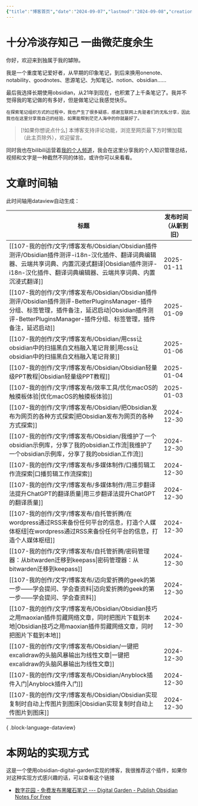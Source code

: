 ```yaml
---
{"title":"博客首页","date":"2024-09-07","lastmod":"2024-09-08","creation date":"2024-09-07 09:34","modification date":"星期日 2024 九月8日 16:24:45","tags":["gardenEntry"],"categories":null,"alases":null,"dg-publish":true,"dg-home":true,"permalink":"/README/","dgPassFrontmatter":true,"noteIcon":""}
---
```


# 十分冷淡存知己 一曲微茫度余生

你好，欢迎来到独属于我的罅隙。

我是一个重度笔记爱好者，从早期的印象笔记，到后来换用onenote、notability、goodnotes、思源笔记、为知笔记、notion、obsidian……

最后我选择长期使用obsidian，从21年到现在，也积累了上千条笔记了。我并不觉得我的笔记做的有多好，但是做笔记让我感觉快乐。

	在探索笔记组织方式的过程中，我也产生了很多疑惑，感谢互联网上先驱者们的无私分享，因此我也在这里分享我自己的经验，如果能帮到茫茫人海中的你就最好了。

> [!如果你想说点什么]
> 本博客支持评论功能，浏览至网页最下方时懒加载（此主页除外），欢迎留言。

同时我也在bilibili运营着[我的个人频道](https://space.bilibili.com/680523)，我会在这里分享我的个人知识管理总结，视频和文字是一种截然不同的体验，或许你可以来看看。

# 文章时间轴


此时间轴用dataview自动生成：

| 标题                                                                                                                                                         | 发布时间（从新到旧） |
| ---------------------------------------------------------------------------------------------------------------------------------------------------------- | ---------- |
| [[107-我的创作/文字/博客发布/Obsidian/Obsidian插件测评/Obsidian插件测评-i18n-汉化插件、翻译词典编辑器、云端共享词典、内置沉浸式翻译\|Obsidian插件测评-i18n-汉化插件、翻译词典编辑器、云端共享词典、内置沉浸式翻译]]                 | 2025-01-11 |
| [[107-我的创作/文字/博客发布/Obsidian/Obsidian插件测评/Obsidian插件测评-BetterPluginsManager-插件分组、标签管理，插件备注，延迟启动\|Obsidian插件测评-BetterPluginsManager-插件分组、标签管理，插件备注，延迟启动]] | 2025-01-09 |
| [[107-我的创作/文字/博客发布/Obsidian/用css让obsidian中的扫描黑白文档融入笔记背景\|用css让obsidian中的扫描黑白文档融入笔记背景]]                                                                  | 2025-01-06 |
| [[107-我的创作/文字/博客发布/Obsidian/Obsidian轻量级PPT教程\|Obsidian轻量级PPT教程]]                                                                                        | 2025-01-04 |
| [[107-我的创作/文字/博客发布/效率工具/优化macOS的触摸板体验\|优化macOS的触摸板体验]]                                                                                                  | 2025-01-03 |
| [[107-我的创作/文字/博客发布/Obsidian/把Obsidian发布为网页的各种方式探索\|把Obsidian发布为网页的各种方式探索]]                                                                              | 2024-12-30 |
| [[107-我的创作/文字/博客发布/Obsidian/我维护了一个obsidian示例库，分享了我的obsidian工作流\|我维护了一个obsidian示例库，分享了我的obsidian工作流]]                                                    | 2024-12-30 |
| [[107-我的创作/文字/博客发布/多媒体制作/口播剪辑工作流探索\|口播剪辑工作流探索]]                                                                                                         | 2024-12-30 |
| [[107-我的创作/文字/博客发布/多媒体制作/用三步翻译法提升ChatGPT的翻译质量\|用三步翻译法提升ChatGPT的翻译质量]]                                                                                   | 2024-12-30 |
| [[107-我的创作/文字/博客发布/自托管折腾/在wordpress通过RSS来备份任何平台的信息，打造个人媒体枢纽\|在wordpress通过RSS来备份任何平台的信息，打造个人媒体枢纽]]                                                       | 2024-12-30 |
| [[107-我的创作/文字/博客发布/自托管折腾/密码管理器：从bitwarden迁移到keepass\|密码管理器：从bitwarden迁移到keepass]]                                                                       | 2024-12-30 |
| [[107-我的创作/文字/博客发布/迈向爱折腾的geek的第一步——学会提问、学会查资料\|迈向爱折腾的geek的第一步——学会提问、学会查资料]]                                                                             | 2024-12-30 |
| [[107-我的创作/文字/博客发布/Obsidian/Obsidian技巧之用maoxian插件剪藏网络文章，同时把图片下载到本地\|Obsidian技巧之用maoxian插件剪藏网络文章，同时把图片下载到本地]]                                            | 2024-12-30 |
| [[107-我的创作/文字/博客发布/Obsidian/一键把excalidraw的头脑风暴输出为线性文章\|一键把excalidraw的头脑风暴输出为线性文章]]                                                                      | 2024-12-30 |
| [[107-我的创作/文字/博客发布/Obsidian/Anyblock插件入门\|Anyblock插件入门]]                                                                                                | 2024-12-30 |
| [[107-我的创作/文字/博客发布/Obsidian/Obsidian实现复制时自动上传图片到图床\|Obsidian实现复制时自动上传图片到图床]]                                                                            | 2024-12-30 |

{ .block-language-dataview}


# 本网站的实现方式 

这是一个使用obsidian-digital-garden实现的博客，我很推荐这个插件，如果你对这种实现方式感兴趣的话，可以查看这个链接
-  [数字花园 - 免费发布黑曜石笔记 --- Digital Garden - Publish Obsidian Notes For Free](https://dg-docs.ole.dev/)